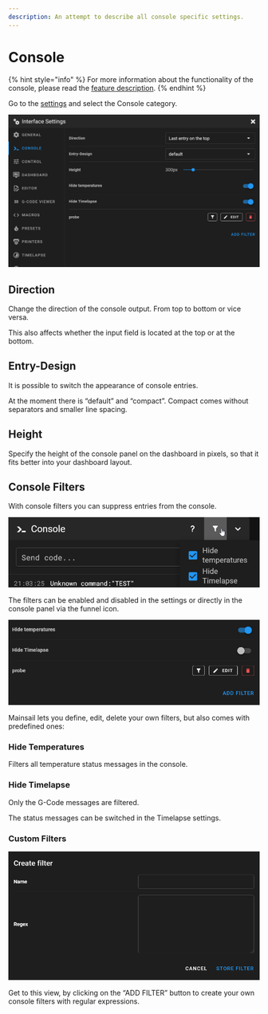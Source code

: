 ```yaml
---
description: An attempt to describe all console specific settings.
---
```


# Console

{% hint style="info" %}
For more information about the functionality of the console, please read the [feature description](../features/console.md).
{% endhint %}

Go to the [settings](./) and select the Console category.

![](../../.gitbook/assets/settings-console.png)

## Direction <a href="#direction" id="direction"></a>

Change the direction of the console output. From top to bottom or vice versa.

This also affects whether the input field is located at the top or at the bottom.

## Entry-Design <a href="#entry-design" id="entry-design"></a>

It is possible to switch the appearance of console entries.

At the moment there is “default” and “compact”. Compact comes without separators and smaller line spacing.

## Height <a href="#height" id="height"></a>

Specify the height of the console panel on the dashboard in pixels, so that it fits better into your dashboard layout.

## Console Filters <a href="#console-filters" id="console-filters"></a>

With console filters you can suppress entries from the console.

![](../../.gitbook/assets/settings-console-filters.png)

The filters can be enabled and disabled in the settings or directly in the console panel via the funnel icon.

![](../../.gitbook/assets/settings-console-filters2.png)

Mainsail lets you define, edit, delete your own filters, but also comes with predefined ones:

### &#x20;Hide Temperatures <a href="#hide-temperatures" id="hide-temperatures"></a>

Filters all temperature status messages in the console.

### &#x20;Hide Timelapse <a href="#hide-timelapse" id="hide-timelapse"></a>

Only the G-Code messages are filtered.

The status messages can be switched in the Timelapse settings.

### &#x20;Custom Filters <a href="#custom-filters" id="custom-filters"></a>

![](../../.gitbook/assets/settings-console-filters3.png)

Get to this view, by clicking on the “ADD FILTER” button to create your own console filters with regular expressions.

